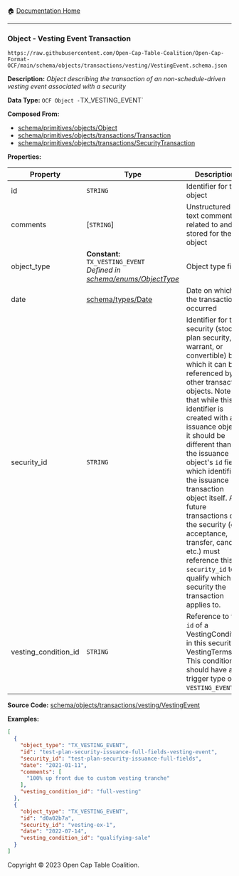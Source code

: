 :house: [Documentation Home](../../../../../README.md)

---

### Object - Vesting Event Transaction

`https://raw.githubusercontent.com/Open-Cap-Table-Coalition/Open-Cap-Format-OCF/main/schema/objects/transactions/vesting/VestingEvent.schema.json`

**Description:** _Object describing the transaction of an non-schedule-driven vesting event associated with a security_

**Data Type:** `OCF Object -`TX_VESTING_EVENT`

**Composed From:**

- [schema/primitives/objects/Object](../../../primitives/objects/Object.md)
- [schema/primitives/objects/transactions/Transaction](../../../primitives/objects/transactions/Transaction.md)
- [schema/primitives/objects/transactions/SecurityTransaction](../../../primitives/objects/transactions/SecurityTransaction.md)

**Properties:**

| Property             | Type                                                                                                       | Description                                                                                                                                                                                                                                                                                                                                                                                                                                                                                                 | Required   |
| -------------------- | ---------------------------------------------------------------------------------------------------------- | ----------------------------------------------------------------------------------------------------------------------------------------------------------------------------------------------------------------------------------------------------------------------------------------------------------------------------------------------------------------------------------------------------------------------------------------------------------------------------------------------------------- | ---------- |
| id                   | `STRING`                                                                                                   | Identifier for the object                                                                                                                                                                                                                                                                                                                                                                                                                                                                                   | `REQUIRED` |
| comments             | [`STRING`]                                                                                                 | Unstructured text comments related to and stored for the object                                                                                                                                                                                                                                                                                                                                                                                                                                             | -          |
| object_type          | **Constant:** `TX_VESTING_EVENT`</br>_Defined in [schema/enums/ObjectType](../../../enums/ObjectType.md)_  | Object type field                                                                                                                                                                                                                                                                                                                                                                                                                                                                                           | `REQUIRED` |
| date                 | [schema/types/Date](../../../types/Date.md)                                                                | Date on which the transaction occurred                                                                                                                                                                                                                                                                                                                                                                                                                                                                      | `REQUIRED` |
| security_id          | `STRING`                                                                                                   | Identifier for the security (stock, plan security, warrant, or convertible) by which it can be referenced by other transaction objects. Note that while this identifier is created with an issuance object, it should be different than the issuance object's `id` field which identifies the issuance transaction object itself. All future transactions on the security (e.g. acceptance, transfer, cancel, etc.) must reference this `security_id` to qualify which security the transaction applies to. | `REQUIRED` |
| vesting_condition_id | `STRING`                                                                                                   | Reference to the `id` of a VestingCondition in this security's VestingTerms. This condition should have a trigger type of `VESTING_EVENT`.                                                                                                                                                                                                                                                                                                                                                                  | `REQUIRED` |

**Source Code:** [schema/objects/transactions/vesting/VestingEvent](../../../../../../schema/objects/transactions/vesting/VestingEvent.schema.json)

**Examples:**

```json
[
  {
    "object_type": "TX_VESTING_EVENT",
    "id": "test-plan-security-issuance-full-fields-vesting-event",
    "security_id": "test-plan-security-issuance-full-fields",
    "date": "2021-01-11",
    "comments": [
      "100% up front due to custom vesting tranche"
    ],
    "vesting_condition_id": "full-vesting"
  },
  {
    "object_type": "TX_VESTING_EVENT",
    "id": "d0a02b7a",
    "security_id": "vesting-ex-1",
    "date": "2022-07-14",
    "vesting_condition_id": "qualifying-sale"
  }
]
```

Copyright © 2023 Open Cap Table Coalition.
